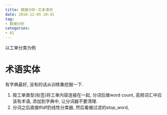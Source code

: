 ```yaml
---
title: 数据分析-文本清洗
date: 2018-12-05 20:41
tag:
- 数据分析
categories:
- AI
---
```

以工单分类为例
<!--more-->
# 术语实体
有字典最好, 没有的话从训练集挖掘一下.
1. 按工单类型(标签)将工单内容连接在一起, 分词后做word count, 高频词汇中应该有术语, 添加到字典中, 让分词器不要清理.
2. 分词之后直接tfidf扔线性分类器, 然后看被过滤的stop_word,
<!--stackedit_data:
eyJoaXN0b3J5IjpbMTgxOTM0NjU1N119
-->